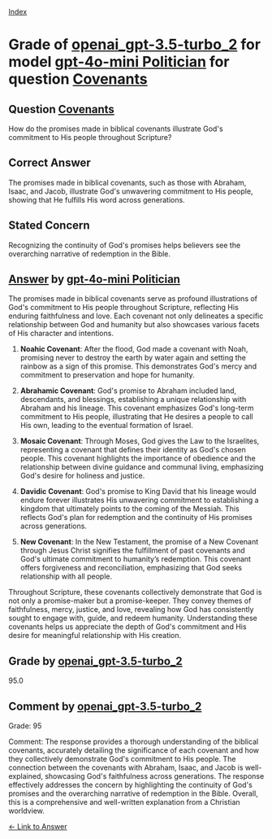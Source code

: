 
[Index](../../../../index.md)
# Grade of [openai_gpt-3.5-turbo_2](../../../grading_models/openai_gpt-3.5-turbo_2.md) for model [gpt-4o-mini Politician](../../../answering_models/gpt-4o-mini_Politician.md) for question [Covenants](../../../questions/Covenants.md)

## Question [Covenants](../../../questions/Covenants.md)
How do the promises made in biblical covenants illustrate God's commitment to His people throughout Scripture?

## Correct Answer
The promises made in biblical covenants, such as those with Abraham, Isaac, and Jacob, illustrate God's unwavering commitment to His people, showing that He fulfills His word across generations.

## Stated Concern
Recognizing the continuity of God's promises helps believers see the overarching narrative of redemption in the Bible.

## [Answer](../Covenants.md) by [gpt-4o-mini Politician](../../../answering_models/gpt-4o-mini_Politician.md)
The promises made in biblical covenants serve as profound illustrations of God's commitment to His people throughout Scripture, reflecting His enduring faithfulness and love. Each covenant not only delineates a specific relationship between God and humanity but also showcases various facets of His character and intentions.

1. **Noahic Covenant**: After the flood, God made a covenant with Noah, promising never to destroy the earth by water again and setting the rainbow as a sign of this promise. This demonstrates God's mercy and commitment to preservation and hope for humanity.

2. **Abrahamic Covenant**: God's promise to Abraham included land, descendants, and blessings, establishing a unique relationship with Abraham and his lineage. This covenant emphasizes God's long-term commitment to His people, illustrating that He desires a people to call His own, leading to the eventual formation of Israel.

3. **Mosaic Covenant**: Through Moses, God gives the Law to the Israelites, representing a covenant that defines their identity as God's chosen people. This covenant highlights the importance of obedience and the relationship between divine guidance and communal living, emphasizing God's desire for holiness and justice.

4. **Davidic Covenant**: God's promise to King David that his lineage would endure forever illustrates His unwavering commitment to establishing a kingdom that ultimately points to the coming of the Messiah. This reflects God's plan for redemption and the continuity of His promises across generations.

5. **New Covenant**: In the New Testament, the promise of a New Covenant through Jesus Christ signifies the fulfillment of past covenants and God's ultimate commitment to humanity’s redemption. This covenant offers forgiveness and reconciliation, emphasizing that God seeks relationship with all people.

Throughout Scripture, these covenants collectively demonstrate that God is not only a promise-maker but a promise-keeper. They convey themes of faithfulness, mercy, justice, and love, revealing how God has consistently sought to engage with, guide, and redeem humanity. Understanding these covenants helps us appreciate the depth of God's commitment and His desire for meaningful relationship with His creation.

## Grade by [openai_gpt-3.5-turbo_2](../../../grading_models/openai_gpt-3.5-turbo_2.md)
95.0

## Comment by [openai_gpt-3.5-turbo_2](../../../grading_models/openai_gpt-3.5-turbo_2.md)
Grade: 95

Comment: The response provides a thorough understanding of the biblical covenants, accurately detailing the significance of each covenant and how they collectively demonstrate God's commitment to His people. The connection between the covenants with Abraham, Isaac, and Jacob is well-explained, showcasing God's faithfulness across generations. The response effectively addresses the concern by highlighting the continuity of God's promises and the overarching narrative of redemption in the Bible. Overall, this is a comprehensive and well-written explanation from a Christian worldview.

[&lt;- Link to Answer](../Covenants.md)
